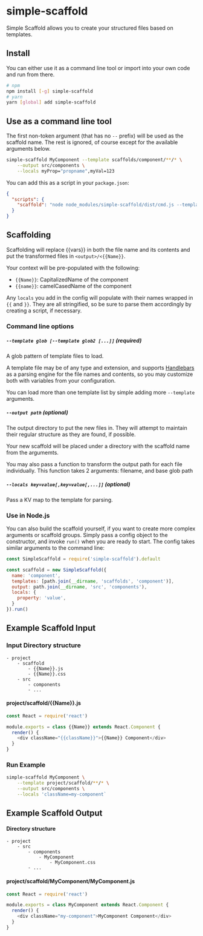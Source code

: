 # simple-scaffold
Simple Scaffold allows you to create your structured files based on templates.

## Install
You can either use it as a command line tool or import into your own code and run from there.

```bash
# npm
npm install [-g] simple-scaffold
# yarn
yarn [global] add simple-scaffold
```

## Use as a command line tool
The first non-token argument (that has no `--` prefix) will be used as the scaffold name.
The rest is ignored, of course except for the available arguments below.

```bash
simple-scaffold MyComponent --template scaffolds/component/**/* \
    --output src/components \
    --locals myProp="propname",myVal=123
```

You can add this as a script in your `package.json`:

```json
{
  "scripts": {
    "scaffold": "node node_modules/simple-scaffold/dist/cmd.js --template scaffolds/component/**/* --output src/components --locals myProp=\"propname\",myVal=123"
  }
}
```

## Scaffolding
Scaffolding will replace {{vars}} in both the file name and its contents and put the transformed files
in `<output>/<{{Name}}`.

Your context will be pre-populated with the following:
- `{{Name}}`: CapitalizedName of the component
- `{{name}}`: camelCasedName of the component

Any `locals` you add in the config will populate with their names wrapped in `{{` and `}}`.
They are all stringified, so be sure to parse them accordingly by creating a script, if necessary.

### Command line options
##### `--template glob [--template glob2 [...]]` (required)
A glob pattern of template files to load.

A template file may be of any type and extension, and supports [Handlebars](https://handlebarsjs.com) as a parsing engine for the file names and contents, so you may customize both with variables from your configuration.

You can load more than one template list by simple adding more `--template` arguments.

##### `--output path` (optional)
The output directory to put the new files in. They will attempt to maintain their regular structure as they are found, if possible.

Your new scaffold will be placed under a directory with the scaffold name from the argumemts.

You may also pass a function to transform the output path for each file individually.
This function takes 2 arguments: filename, and base glob path

##### `--locals key=value[,key=value[,...]]` (optional)
Pass a KV map to the template for parsing.

### Use in Node.js
You can also build the scaffold yourself, if you want to create more complex arguments or scaffold groups.
Simply pass a config object to the constructor, and invoke `run()` when you are ready to start.
The config takes similar arguments to the command line:

```javascript
const SimpleScaffold = require('simple-scaffold').default

const scaffold = new SimpleScaffold({
  name: 'component',
  templates: [path.join(__dirname, 'scaffolds', 'component')],
  output: path.join(__dirname, 'src', 'components'),
  locals: {
    property: 'value',
  }
}).run()
```

## Example Scaffold Input

### Input Directory structure
```
- project
    - scaffold
        - {{Name}}.js
        - {{Name}}.css
    - src
        - components
        - ...
```

#### project/scaffold/{{Name}}.js
```js
const React = require('react')

module.exports = class {{Name}} extends React.Component {
  render() {
    <div className="{{className}}">{{Name}} Component</div>
  }
}
```

### Run Example
```bash
simple-scaffold MyComponent \
    --template project/scaffold/**/* \
    --output src/components \
    --locals 'className=my-component`
```

## Example Scaffold Output
#### Directory structure
```
- project
    - src
        - components
            - MyComponent
                - MyComponent.css
        - ...
```

#### project/scaffold/MyComponent/MyComponent.js
```js
const React = require('react')

module.exports = class MyComponent extends React.Component {
  render() {
    <div className="my-component">MyComponent Component</div>
  }
}
```
